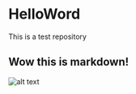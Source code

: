 # HelloWord
This is a test repository

## Wow this is markdown!

![alt text](https://github.com/davidf628/HelloWorld/blob/master/Plane_Damage_wikipedia.png?raw=true)
